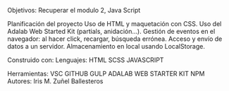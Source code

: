 Objetivos:
Recuperar el modulo 2, Java Script


Planificación del proyecto
Uso de HTML y maquetación con CSS.
Uso del Adalab Web Started Kit (partials, anidación…).
Gestión de eventos en el navegador: al hacer click, recargar, búsqueda errónea.
Acceso y envío de datos a un servidor.
Almacenamiento en local usando LocalStorage.

Construido con:
Lenguajes:
HTML SCSS JAVASCRIPT

Herramientas:
VSC GITHUB GULP ADALAB WEB STARTER KIT NPM
Autores:
Iris M. Zuñel Ballesteros